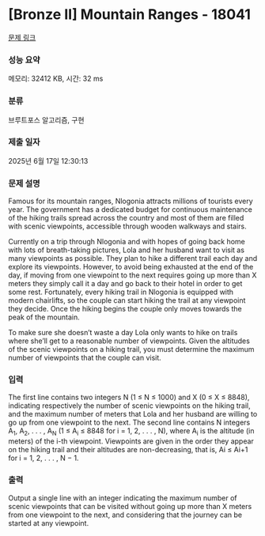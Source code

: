 # [Bronze II] Mountain Ranges - 18041 

[문제 링크](https://www.acmicpc.net/problem/18041) 

### 성능 요약

메모리: 32412 KB, 시간: 32 ms

### 분류

브루트포스 알고리즘, 구현

### 제출 일자

2025년 6월 17일 12:30:13

### 문제 설명

<p>Famous for its mountain ranges, Nlogonia attracts millions of tourists every year. The government has a dedicated budget for continuous maintenance of the hiking trails spread across the country and most of them are filled with scenic viewpoints, accessible through wooden walkways and stairs.</p>

<p>Currently on a trip through Nlogonia and with hopes of going back home with lots of breath-taking pictures, Lola and her husband want to visit as many viewpoints as possible. They plan to hike a different trail each day and explore its viewpoints. However, to avoid being exhausted at the end of the day, if moving from one viewpoint to the next requires going up more than X meters they simply call it a day and go back to their hotel in order to get some rest. Fortunately, every hiking trail in Nlogonia is equipped with modern chairlifts, so the couple can start hiking the trail at any viewpoint they decide. Once the hiking begins the couple only moves towards the peak of the mountain.</p>

<p>To make sure she doesn’t waste a day Lola only wants to hike on trails where she’ll get to a reasonable number of viewpoints. Given the altitudes of the scenic viewpoints on a hiking trail, you must determine the maximum number of viewpoints that the couple can visit.</p>

### 입력 

 <p>The first line contains two integers N (1 ≤ N ≤ 1000) and X (0 ≤ X ≤ 8848), indicating respectively the number of scenic viewpoints on the hiking trail, and the maximum number of meters that Lola and her husband are willing to go up from one viewpoint to the next. The second line contains N integers A<sub>1</sub>, A<sub>2</sub>, . . . , A<sub>N</sub> (1 ≤ A<sub>i</sub> ≤ 8848 for i = 1, 2, . . . , N), where A<sub>i</sub> is the altitude (in meters) of the i-th viewpoint. Viewpoints are given in the order they appear on the hiking trail and their altitudes are non-decreasing, that is, Ai ≤ Ai+1 for i = 1, 2, . . . , N − 1.</p>

### 출력 

 <p>Output a single line with an integer indicating the maximum number of scenic viewpoints that can be visited without going up more than X meters from one viewpoint to the next, and considering that the journey can be started at any viewpoint.</p>

